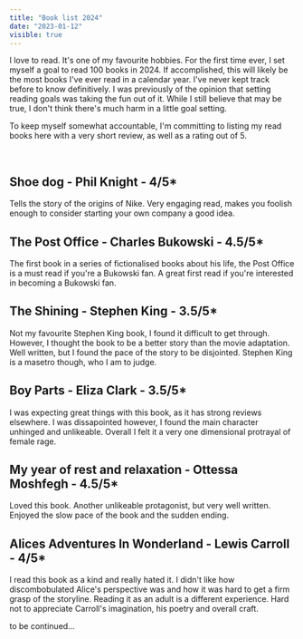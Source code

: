 ```yaml
---
title: "Book list 2024"
date: "2023-01-12"
visible: true
---
```


I love to read. It's one of my favourite hobbies. For the first time ever, I set myself a goal to read 100 books in 2024. If accomplished, this will likely be the most books I've ever read in a calendar year. I've never kept track before to know definitively. I was previously of the opinion that setting reading goals was taking the fun out of it. While I still believe that may be true, I don't think there's much harm in a little goal setting.

To keep myself somewhat accountable, I'm committing to listing my read books here with a very short review, as well as a rating out of 5.

<br/>

## Shoe dog - Phil Knight - 4/5\*

Tells the story of the origins of Nike. Very engaging read, makes you foolish enough to consider starting your own company a good idea.

## The Post Office - Charles Bukowski - 4.5/5\*

The first book in a series of fictionalised books about his life, the Post Office is a must read if you're a Bukowski fan. A great first read if you're interested in becoming a Bukowski fan.

## The Shining - Stephen King - 3.5/5\*

Not my favourite Stephen King book, I found it difficult to get through. However, I thought the book to be a better story than the movie adaptation. Well written, but I found the pace of the story to be disjointed. Stephen King is a masetro though, who I am to judge.

## Boy Parts - Eliza Clark - 3.5/5\*

I was expecting great things with this book, as it has strong reviews elsewhere. I was dissapointed however, I found the main character unhinged and unlikeable. Overall I felt it a very one dimensional protrayal of female rage.

## My year of rest and relaxation - Ottessa Moshfegh - 4.5/5\*

Loved this book. Another unlikeable protagonist, but very well written. Enjoyed the slow pace of the book and the sudden ending.

## Alices Adventures In Wonderland - Lewis Carroll - 4/5\*

I read this book as a kind and really hated it. I didn't like how discombobulated Alice's perspective was and how it was hard to get a firm grasp of the storyline. Reading it as an adult is a different experience. Hard not to appreciate Carroll's imagination, his poetry and overall craft.

to be continued...
